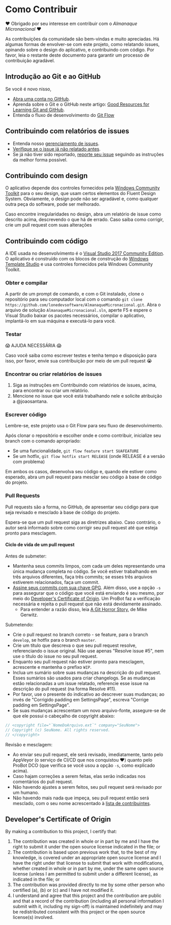 # Como Contribuir

:heart: Obrigado por seu interesse em contribuir com o *Almanaque Micronacional* :heart:

As contribuições da comunidade são bem-vindas e muito apreciadas. Há algumas formas de envolver-se com este projeto, como relatando issues, opinando sobre o design do aplicativo, e contribuindo com código. Por favor, leia o restante deste documento para garantir um processo de contribuição agradável.

## Introdução ao Git e ao GitHub

Se você é novo nisso,

* [Abra uma conta no GitHub](https://github.com/signup/free).
* Aprenda sobre o Git e o GitHub neste artigo: [Good Resources for Learning Git and GitHub](https://help.github.com/articles/good-resources-for-learning-git-and-github/).
* Entenda o fluxo de desenvolvimento do [Git Flow](https://danielkummer.github.io/git-flow-cheatsheet/index.pt_BR.html)

## Contribuindo com relatórios de issues

* Entenda nosso [gerenciamento de issues](/docs/gerenciamento-de-issues.md).
* [Verifique se o issue já não relatado antes](https://github.com/lonedevsoftware/AlmanaqueMicronacional/issues).
* Se já não tiver sido reportado, [reporte seu issue](https://github.com/lonedevsoftware/AlmanaqueMicronacional/issues/new/choose) seguindo as instruções da melhor forma possível.

## Contribuindo com design

O aplicativo depende dos controles fornecidos pela [Windows Community Toolkit](https://github.com/windows-toolkit/WindowsCommunityToolkit) para o seu design, que usam certos elementos do Fluent Design System. Obviamente, o design pode não ser agradável e, como qualquer outra peça do software, pode ser melhorado.

Caso encontre irregularidades no design, abra um relatório de issue como descrito acima, descrevendo o que há de errado. Caso saiba como corrigir, crie um pull request com suas alterações

## Contribuindo com código

A IDE usada no desenvolvimento é o [Visual Studio 2017 Community Edition](https://visualstudio.microsoft.com/). O aplicativo é construído com os blocos de construção do [Windows Template Studio](https://blogs.windows.com/buildingapps/2017/05/16/announcing-windows-template-studio/
) e usa controles fornecidos pela Windows Community Toolkit.

### Obter e compilar

A partir de um prompt de comando, e com o Git instalado, clone o repositório para seu computador local com o comando `git clone https://github.com/lonedevsoftware/AlmanaqueMicronacional.git`. Abra o arquivo de solução `AlmanaqueMicronacional.sln`, aperte F5 e espere o Visual Studio baixar os pacotes necessários, compilar o aplicativo, implantá-lo em sua máquina e executá-lo para você.

### Testar

:scream: AJUDA NECESSÁRIA :scream:

Caso você saiba como escrever testes e tenha tempo e disposição para isso, por favor, envie sua contribuição por meio de um pull request :sob:

### Encontrar ou criar relatórios de issues

1. Siga as instruções em Contribuindo com relatórios de issues, acima, para encontrar ou criar um relatório.
2. Mencione no issue que você está trabalhando nele e solicite atribuição a @joaosantana.

### Escrever código

Lembre-se, este projeto usa o Git Flow para seu fluxo de desenvolvimento.

Após clonar o repositório e escolher onde e como contribuir, inicialize seu branch com o comando apropriado:

* Se uma funcionalidade, `git flow feature start SUAFEATURE`
* Se um hotfix, `git flow hotfix start RELEASE` (onde RELEASE é a versão com problema)

Em ambos os casos, desenvolva seu código e, quando ele estiver como esperado, abra um pull request para mesclar seu código à base de código do projeto.

### Pull Requests

Pull requests são a forma, no GitHub, de apresentar seu código para que seja revisado e mesclado à base de código do projeto.

Espera-se que um pull request siga as diretrizes abaixo. Caso contrário, o autor será informado sobre como corrigir seu pull request até que esteja pronto para mesclagem.

#### Ciclo de vida de um pull request

Antes de submeter:

* Mantenha seus commits limpos, com cada um deles representando uma única mudança completa no código. Se você estiver trabalhando em três arquivos diferentes, faça três commits; se esses três arquivos estiverem relacionados, faça um commit.
* [Assine seus commits com sua chave GPG](https://git-scm.com/book/en/v2/Git-Tools-Signing-Your-Work). Além disso, use a opção `-s` para assegurar que o código que você está enviando é seu mesmo, por meio do [Developer's Certificate of Origin](https://developercertificate.org/). Um ProBot faz a verificação necessária e rejeita o pull request que não está devidamente assinado.
  * Para entender a razão disso, leia [A Git Horror Story](https://mikegerwitz.com/papers/git-horror-story.html), de Mike Gerwitz.

Submetendo:

* Crie o pull request no branch correto - se feature, para o branch `develop`, se hotfix para o branch `master`.
* Crie um título que descreva o que seu pull request resolve, referenciando o issue original. Não use apenas "Resolve issue #5", nem use o título do issue no seu pull request.
* Enquanto seu pull request não estiver pronto para mesclagem, acrescente e mantenha o prefixo `WIP`.
* Inclua um sumário sobre suas mudanças na descrição do pull request. Esses sumários são usados para criar changelogs. Se as mudanças estão relacionadas a um issue relatado, referencie esse issue na descrição do pull request (na forma Resolve #11).
* Por favor, use o presente do indicativo ao descrever suas mudanças; ao invés de "Corrigido padding em SettingsPage", escreva "Corrige padding em SettingsPage".
* Se suas mudanças acrescentam um novo arquivo-fonte, assegure-se de que ele possui o cabeçalho de copyright abaixo:

```csharp
// <copyright file="`NomeDoArquivo.ext`" company="SeuNome">
// Copyright (c) SeuNome. All rights reserved.
// </copyright>
```

Revisão e mesclagem:

* Ao enviar seu pull request, ele será revisado, imediatamente, tanto pelo AppVeyor (o serviço de CI/CD que nos conquistou :heart:) quanto pelo ProBot DCO (que verifica se você usou a opção `-s`, como explicado acima).
* Caso hajam correções a serem feitas, elas serão indicadas nos comentários do pull request.
* Não havendo ajustes a serem feitos, seu pull request será revisado por um humano.
* Não havendo mais nada que impeça, seu pull request então será mesclado, com o seu nome acrescentado à [lista de contribuintes](/docs/CONTRIBUTORS).

## Developer's Certificate of Origin

By making a contribution to this project, I certify that:

1. The contribution was created in whole or in part by me and I have the right to submit it under the open source license indicated in the file; or
2. The contribution is based upon previous work that, to the best of my knowledge, is covered under an appropriate open source license and I have the right under that license to submit that work with modifications, whether created in whole or in part by me, under the same open source license (unless I am permitted to submit under a different license), as indicated in the file; or
3. The contribution was provided directly to me by some other person who certified (a), (b) or (c) and I have not modified it.
4. I understand and agree that this project and the contribution are public and that a record of the contribution (including all personal information I submit with it, including my sign-off) is maintained indefinitely and may be redistributed consistent with this project or the open source license(s) involved.
